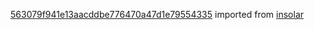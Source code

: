 [563079f941e13aacddbe776470a47d1e79554335](https://github.com/insolar/insolar/commit/563079f941e13aacddbe776470a47d1e79554335) imported from [insolar](https://github.com/insolar/insolar)
